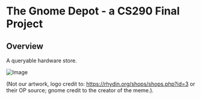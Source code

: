 # The Gnome Depot - a CS290 Final Project

## Overview

A queryable hardware store.

![Image](public/images/repository-image-2.png)

(Not our artwork, logo credit to: https://rhydin.org/shops/shops.php?id=3 or their OP source; gnome credit to the creator of the meme.).

